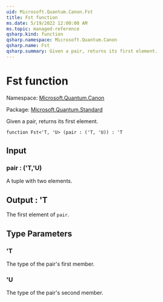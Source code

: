 ```yaml
---
uid: Microsoft.Quantum.Canon.Fst
title: Fst function
ms.date: 5/19/2022 12:00:00 AM
ms.topic: managed-reference
qsharp.kind: function
qsharp.namespace: Microsoft.Quantum.Canon
qsharp.name: Fst
qsharp.summary: Given a pair, returns its first element.
---
```


# Fst function

Namespace: [Microsoft.Quantum.Canon](xref:Microsoft.Quantum.Canon)

Package: [Microsoft.Quantum.Standard](https://nuget.org/packages/Microsoft.Quantum.Standard)


Given a pair, returns its first element.

```qsharp
function Fst<'T, 'U> (pair : ('T, 'U)) : 'T
```


## Input

### pair : ('T,'U)

A tuple with two elements.



## Output : 'T

The first element of `pair`.

## Type Parameters

### 'T

The type of the pair's first member.
### 'U

The type of the pair's second member.